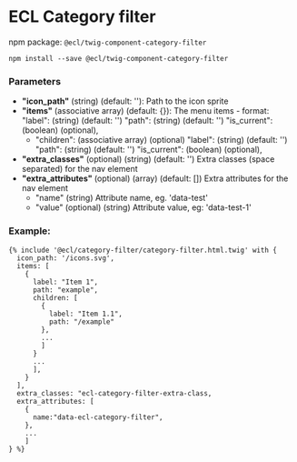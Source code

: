# ECL Category filter

npm package: `@ecl/twig-component-category-filter`

```shell
npm install --save @ecl/twig-component-category-filter
```

### Parameters

- **"icon_path"** (string) (default: ''): Path to the icon sprite
- **"items"** (associative array) (default: {}): The menu items - format:
  "label": (string) (default: '')
  "path": (string) (default: '')
  "is_current": (boolean) (optional),
  - "children": (associative array) (optional)
    "label": (string) (default: '')
    "path": (string) (default: '')
    "is_current": (boolean) (optional),
- **"extra_classes"** (optional) (string) (default: '') Extra classes (space separated) for the nav element
- **"extra_attributes"** (optional) (array) (default: []) Extra attributes for the nav element
  - "name" (string) Attribute name, eg. 'data-test'
  - "value" (optional) (string) Attribute value, eg: 'data-test-1'

### Example:

<!-- prettier-ignore -->
```twig
{% include '@ecl/category-filter/category-filter.html.twig' with {
  icon_path: '/icons.svg',
  items: [
    {
      label: "Item 1",
      path: "example",
      children: [
        {
          label: "Item 1.1",
          path: "/example"
        },
        ...
        ]
      }
      ...
      ],
    }
  ],
  extra_classes: "ecl-category-filter-extra-class,
  extra_attributes: [
    {
      name:"data-ecl-category-filter",
    },
    ...
    ]
} %}
```
